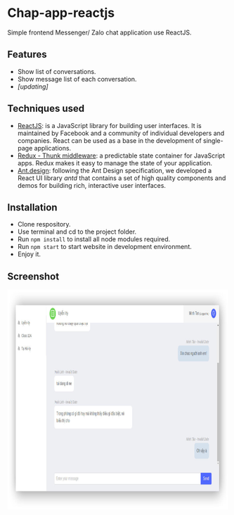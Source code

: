 # Chap-app-reactjs

Simple frontend Messenger/ Zalo chat application use ReactJS.

## Features

- Show list of conversations.
- Show message list of each conversation.
- *[updating]*

## Techniques used

- [ReactJS](https://reactjs.org/): is a JavaScript library for building user interfaces. It is maintained by Facebook and a community of individual developers and companies. React can be used as a base in the development of single-page applications.
- [Redux - Thunk middleware](https://redux.js.org/): a predictable state container for JavaScript apps. Redux makes it easy to manage the state of your application.
- [Ant.design](https://ant.design/docs/react/introduce): following the Ant Design specification, we developed a React UI library *antd* that contains a set of high quality components and demos for building rich, interactive user interfaces.

## Installation

- Clone respository.
- Use terminal and cd to the project folder.
- Run `npm install` to install all node modules required.
- Run `npm start` to start website in development environment.
- Enjoy it.

## Screenshot

<img src="./assets/chat-app-reactjs-screenshot.jpg" height="500" >


